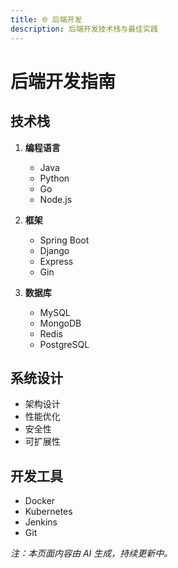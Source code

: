 ```yaml
---
title: 🌐 后端开发
description: 后端开发技术栈与最佳实践
---
```


# 后端开发指南

## 技术栈

1. **编程语言**

   - Java
   - Python
   - Go
   - Node.js

2. **框架**

   - Spring Boot
   - Django
   - Express
   - Gin

3. **数据库**
   - MySQL
   - MongoDB
   - Redis
   - PostgreSQL

## 系统设计

- 架构设计
- 性能优化
- 安全性
- 可扩展性

## 开发工具

- Docker
- Kubernetes
- Jenkins
- Git

_注：本页面内容由 AI 生成，持续更新中。_
